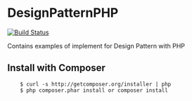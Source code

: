 # DesignPatternPHP

[![Build Status](https://travis-ci.org/Tony133/DesignPatternPHP.svg?branch=master)](https://travis-ci.org/Tony133/DesignPatternPHP)

Contains examples of implement for Design Pattern with PHP 

## Install with Composer

```
    $ curl -s http://getcomposer.org/installer | php
    $ php composer.phar install or composer install
```

